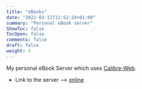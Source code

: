 ```yaml
---
title: "eBooks"
date: "2022-03-11T11:52:24+01:00"
summary: "Personal eBook server"
ShowToc: false
TocOpen: false
comments: false
draft: false
weight: 3
---
```


My personal eBook Server which uses [Calibre-Web](https://github.com/janeczku/calibre-web).

+ Link to the server --> [online](https://book.mjindra.eu)
